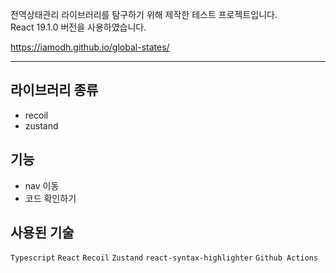 전역상태관리 라이브러리를 탐구하기 위해 제작한 테스트 프로젝트입니다.  
React 19.1.0 버전을 사용하였습니다.

https://iamodh.github.io/global-states/

---
## 라이브러리 종류
- recoil
- zustand

## 기능
- nav 이동
- 코드 확인하기

## 사용된 기술
`Typescript`
`React`
`Recoil`
`Zustand`
`react-syntax-highlighter`
`Github Actions`
